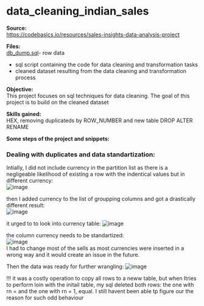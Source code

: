# data_cleaning_indian_sales 

**Source:**  
https://codebasics.io/resources/sales-insights-data-analysis-project  

**Files:**  
[db_dump.sql](https://github.com/boudzela/data_cleaning/blob/9d895ec4d10a73bcf100f70e0becc7827c2dd76c/indian_sales/db_dump.sql)- row data  
 -  sql script containing the code for data cleaning and transformation tasks  
 - cleaned dataset resulting from the data cleaning and transformation process

**Objective:**  
This project focuses on sql techniques for data cleaning. The goal of this project is to build on the cleaned dataset

**Skills gained:**  
HEX, removing duplicateds by ROW_NUMBER and new table
DROP ALTER RENAME 

**Some steps of the project and snippets:**  

### Dealing with duplicates and data standartization:   

Intially, I did not include currency in the partition list as there is a negligeable likelihood of existing a row with the indentical values but in different currency:  
![image](https://github.com/user-attachments/assets/ee043579-9507-4e94-a84d-66aea75a9f10)  

then I added currency to the list of groupping columns and got a drastically different result:    
![image](https://github.com/user-attachments/assets/a3e26e7b-9977-49f6-a61a-99d034feba5b)  

it urged to to look into currency table: 
![image](https://github.com/user-attachments/assets/3ce2ee44-81b6-4d5b-95bc-2d4df786eb70)  

the column currency needs to be standartized:   
![image](https://github.com/user-attachments/assets/08956258-d66a-458f-ac4c-318dd45d35e4)    
I had to change most of the sells as most currencies were inserted in a wrong way and it would create an issue in the future.
  
Then the data was ready for further wrangling:
![image](https://github.com/user-attachments/assets/f5aeb4d1-cdc0-4ade-98b7-e476e1efe5a1)  

!!! it was a costly operation to copy all rows to a neww table, but when  Itries to perform loin with the initail table, my sql deleted both rows: the one with rn =  and the one with rn = 1, equal. I still havent been able tp figure our the reason for such odd behaviour 
